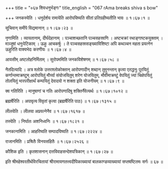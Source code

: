 +++
title = "०६७ शिवधनुर्भङ्गः"
title_english = "067 rAma breaks shiva s bow"

+++
जनकस्येति । धनुर्दर्शय रामायेति आरोपयिष्यति सीतां प्रतिग्रहीष्यतीति भावः  ॥  १।६७।१ ॥   

  

सूचिवान् समीपे विद्यमानान्  ॥  १।६७।२३ ॥   

  

नृणामिति । व्यायतानाम्, दीर्घदेहानाम् । पञ्चाशच्छतानि पञ्चसहस्राणि । अष्टचक्रां रथाङ्गाष्टकयुक्ताम् । मञ्जूषां धनुःपेटिकाम् । ऊहुः आचकर्षुः । ते पञ्चसहस्रसङ्ख्याविशिष्टा अपि कथञ्चन महता प्रयत्नेन ऊहुरिति वाक्यभेदः करणीयः  ॥  १।६७।४ ॥   

  

आयसीम् अष्टलोहनिर्मिताम् । सुरोपममिति जनकविशेषणम्  ॥  १।६७।५८ ॥   

  

नैतदित्यादि । अत्र श्लोके उत्तरश्लोकोक्तान् आरोपणादीन् शब्दान् तुमुनन्तान् कृत्वा एतद्धनुः पूरयितुं कर्णान्तमाक्रष्टुम् आरोपयितुं मौर्य्या संयोजयितुम् शरेण योजयितुम्, मौर्वीमाक्रष्टुं वेपयितुं ज्यां चिक्षेपयितुं तोलयितुं भारपरीक्षार्थं कम्पयितुं देवादयो न शक्ता इति योजनीयम्  ॥  १।६७।९ ॥   

  

क्व गतिरिति । मानुषाणां च गतिः आरोपणादिषु शक्तिर्नैवेत्यर्थः  ॥  १।६७।१०१२ ॥   

  

ब्रह्मर्षेरिति । अपावृत्य विवृतां कृत्वा (ब्रह्मर्षेरिति पाठः)  ॥  १।६७।१३१५ ॥   

  

लीलयेति । लीलया अप्रयत्नेनैव  ॥  १।६७।१६१७ ॥   

  

तस्येति । निर्घातः अशनिध्वनिः  ॥  १।६७।१८२१ ॥   

  

जनकानामिति । आहरिष्यति सम्पादयिष्यति  ॥  १।६७।२२२४ ॥   

  

राजानमिति । प्रश्रितैः विनयसहितैः  ॥  १।६७।२५२६ ॥   

  

कौशिक इति । कृतशासनान् दत्तविवाहसन्देशपत्रिकान्  ॥  १।६७।२७ ॥   

  

इति श्रीमहेश्वरतीर्थविरचितायां श्रीरामायणतत्त्वदीपिकाख्यायां बालकाण्डव्याख्यायां सप्तषष्टितमः सर्गः  ॥  ६७  ॥   

  

  

